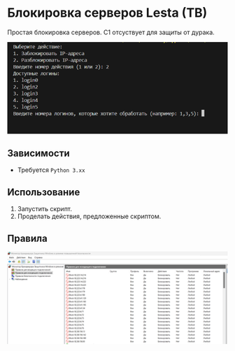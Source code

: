 # Блокировка серверов Lesta (TB)

Простая блокировка серверов. С1 отсуствует для защиты от дурака.

![logo](https://github.com/antsently/lesta-server-lockout/blob/main/img/logo.png)

## Зависимости
- Требуется `Python 3.хх`

## Использование
1. Запустить скрипт.
2. Проделать действия, предложенные скриптом.

## Правила

![img](https://github.com/antsently/lesta-server-lockout/blob/main/img/img.png)